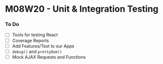 # M08W20 - Unit & Integration Testing

### To Do

- [ ] Tools for testing React
- [ ] Coverage Reports
- [ ] Add Features/Test to our Apps
- [ ] `debug()` and `prettyDom()`
- [ ] Mock AJAX Requests and Functions

